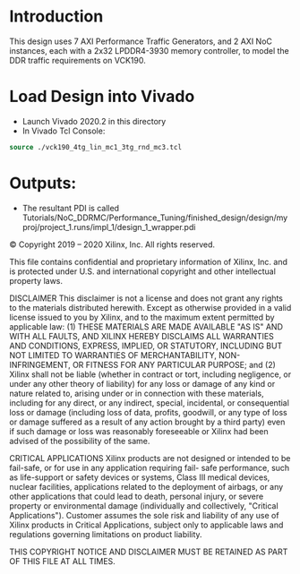 # Introduction
This design uses 7 AXI Performance Traffic Generators, and 2 AXI NoC instances, each with a 2x32 LPDDR4-3930 memory controller, to model the DDR traffic requirements on VCK190.

# Load Design into Vivado
* Launch Vivado 2020.2 in this directory
* In Vivado Tcl Console:
```tcl
source ./vck190_4tg_lin_mc1_3tg_rnd_mc3.tcl
```

# Outputs:
* The resultant PDI is called Tutorials/NoC_DDRMC/Performance_Tuning/finished_design/design/myproj/project_1.runs/impl_1/design_1_wrapper.pdi

© Copyright 2019 – 2020 Xilinx, Inc. All rights reserved.

This file contains confidential and proprietary information of Xilinx, Inc. and is protected under U.S. and
international copyright and other intellectual property laws.

DISCLAIMER
This disclaimer is not a license and does not grant any rights to the materials distributed herewith.
Except as otherwise provided in a valid license issued to you by Xilinx, and to the maximum extent
permitted by applicable law: (1) THESE MATERIALS ARE MADE AVAILABLE "AS IS" AND WITH ALL
FAULTS, AND XILINX HEREBY DISCLAIMS ALL WARRANTIES AND CONDITIONS, EXPRESS, IMPLIED, OR
STATUTORY, INCLUDING BUT NOT LIMITED TO WARRANTIES OF MERCHANTABILITY, NON-
INFRINGEMENT, OR FITNESS FOR ANY PARTICULAR PURPOSE; and (2) Xilinx shall not be liable (whether
in contract or tort, including negligence, or under any other theory of liability) for any loss or damage of
any kind or nature related to, arising under or in connection with these materials, including for any
direct, or any indirect, special, incidental, or consequential loss or damage (including loss of data,
profits, goodwill, or any type of loss or damage suffered as a result of any action brought by a third
party) even if such damage or loss was reasonably foreseeable or Xilinx had been advised of the
possibility of the same.

CRITICAL APPLICATIONS
Xilinx products are not designed or intended to be fail-safe, or for use in any application requiring fail-
safe performance, such as life-support or safety devices or systems, Class III medical devices, nuclear
facilities, applications related to the deployment of airbags, or any other applications that could lead to
death, personal injury, or severe property or environmental damage (individually and collectively,
"Critical Applications"). Customer assumes the sole risk and liability of any use of Xilinx products in
Critical Applications, subject only to applicable laws and regulations governing limitations on product
liability.

THIS COPYRIGHT NOTICE AND DISCLAIMER MUST BE RETAINED AS PART OF THIS FILE AT ALL TIMES.
